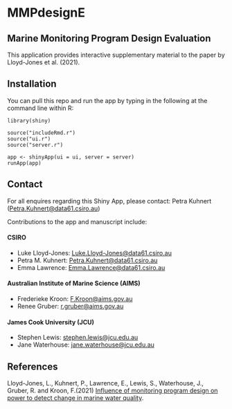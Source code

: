 
<!-- README.md is generated from README.Rmd. Please edit that file -->

# MMPdesignE

## Marine Monitoring Program Design Evaluation

This application provides interactive supplementary material to the
paper by Lloyd-Jones et al. (2021).

## Installation

You can pull this repo and run the app by typing in the following at the
command line within R:

    library(shiny)

    source("includeRmd.r")
    source("ui.r")
    source("server.r")

    app <- shinyApp(ui = ui, server = server)
    runApp(app)

## Contact

For all enquires regarding this Shiny App, please contact: Petra Kuhnert
(<Petra.Kuhnert@data61.csiro.au>)

Contributions to the app and manuscript include:

#### CSIRO

-   Luke Lloyd-Jones: <Luke.Lloyd-Jones@data61.csiro.au>
-   Petra M. Kuhnert: <Petra.Kuhnert@data61.csiro.au>
-   Emma Lawrence: <Emma.Lawrence@data61.csiro.au>

#### Australian Institute of Marine Science (AIMS)

-   Frederieke Kroon: <F.Kroon@aims.gov.au>
-   Renee Gruber: <r.gruber@aims.gov.au>

#### James Cook University (JCU)

-   Stephen Lewis: <stephen.lewis@jcu.edu.au>
-   Jane Waterhouse: <jane.waterhouse@jcu.edu.au>

## References

Lloyd-Jones, L., Kuhnert, P., Lawrence, E., Lewis, S., Waterhouse, J.,
Gruber, R. and Kroon, F.(2021) [Influence of monitoring program design
on power to detect change in marine water quality](https://linktopaper).

